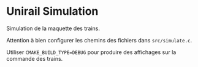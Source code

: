 # Unirail Simulation

Simulation de la maquette des trains.

Attention à bien configurer les chemins des fichiers dans `src/simulate.c`.

Utiliser `CMAKE_BUILD_TYPE=DEBUG` pour produire des affichages sur la commande des trains.

